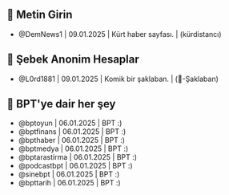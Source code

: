 ## 🫏 Metin Girin
- @DemNews1 | 09.01.2025 | Kürt haber sayfası. | (kürdistancı)

## 🐒 Şebek Anonim Hesaplar
- @L0rd1881 | 09.01.2025 | Komik bir şaklaban. | (🤡-Şaklaban)

## 🤗 BPT'ye dair her şey
- @bptoyun | 06.01.2025 | BPT :)
- @bptfinans | 06.01.2025 | BPT :)
- @bpthaber | 06.01.2025 | BPT :)
- @bptmedya | 06.01.2025 | BPT :)
- @bptarastirma | 06.01.2025 | BPT :)
- @podcastbpt | 06.01.2025 | BPT :)
- @sinebpt | 06.01.2025 | BPT :)
- @bpttarih | 06.01.2025 | BPT :)
